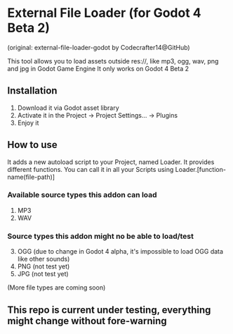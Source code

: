 # External File Loader (for Godot 4 Beta 2)
(original: external-file-loader-godot by Codecrafter14@GitHub)

This tool allows you to load assets outside res://, like mp3, ogg, wav, png and jpg in Godot Game Engine
It only works on Godot 4 Beta 2

## Installation
1. Download it via Godot asset library
2. Activate it in the Project -> Project Settings... -> Plugins
3. Enjoy it


## How to use
It adds a new autoload script to your Project, named Loader. It provides different functions.
You can call it in all your Scripts using Loader.[function-name(file-path)]


### Available source types this addon can load

1. MP3
2. WAV

### Source types this addon might no be able to load/test

3. OGG (due to change in Godot 4 alpha, it's impossible to load OGG data like other sounds)
4. PNG (not test yet)
5. JPG (not test yet)

(More file types are coming soon)


## This repo is current under testing, everything might change without fore-warning
